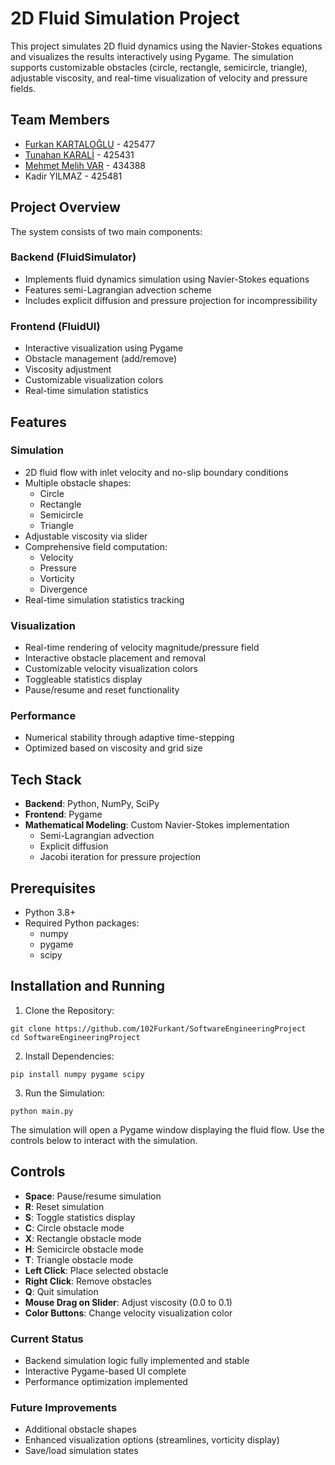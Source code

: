# 2D Fluid Simulation Project

This project simulates 2D fluid dynamics using the Navier-Stokes equations and visualizes the results interactively using Pygame. The simulation supports customizable obstacles (circle, rectangle,
semicircle, triangle), adjustable viscosity, and real-time visualization of velocity and pressure fields.

## Team Members

- [Furkan KARTALOĞLU](https://github.com/102Furkant) - 425477
- [Tunahan KARALİ](https://github.com/imnightmare53) - 425431
- [Mehmet Melih VAR](https://github.com/mvarr) - 434388
- Kadir YILMAZ - 425481

## Project Overview

The system consists of two main components:

### Backend (FluidSimulator)
- Implements fluid dynamics simulation using Navier-Stokes equations
- Features semi-Lagrangian advection scheme
- Includes explicit diffusion and pressure projection for incompressibility

### Frontend (FluidUI)
- Interactive visualization using Pygame
- Obstacle management (add/remove)
- Viscosity adjustment
- Customizable visualization colors
- Real-time simulation statistics

## Features

### Simulation
- 2D fluid flow with inlet velocity and no-slip boundary conditions
- Multiple obstacle shapes:
  - Circle
  - Rectangle
  - Semicircle
  - Triangle
- Adjustable viscosity via slider
- Comprehensive field computation:
  - Velocity
  - Pressure
  - Vorticity
  - Divergence
- Real-time simulation statistics tracking

### Visualization
- Real-time rendering of velocity magnitude/pressure field
- Interactive obstacle placement and removal
- Customizable velocity visualization colors
- Toggleable statistics display
- Pause/resume and reset functionality

### Performance
- Numerical stability through adaptive time-stepping
- Optimized based on viscosity and grid size

## Tech Stack

- **Backend**: Python, NumPy, SciPy
- **Frontend**: Pygame
- **Mathematical Modeling**: Custom Navier-Stokes implementation
  - Semi-Lagrangian advection
  - Explicit diffusion
  - Jacobi iteration for pressure projection

## Prerequisites

- Python 3.8+
- Required Python packages:
  - numpy
  - pygame
  - scipy

## Installation and Running

1. Clone the Repository:
```
git clone https://github.com/102Furkant/SoftwareEngineeringProject
cd SoftwareEngineeringProject
```

2. Install Dependencies:
```
pip install numpy pygame scipy
```

3. Run the Simulation:
```
python main.py
```

The simulation will open a Pygame window displaying the fluid flow. Use the controls below to interact with the simulation.

## Controls
- **Space**: Pause/resume simulation
- **R**: Reset simulation
- **S**: Toggle statistics display
- **C**: Circle obstacle mode
- **X**: Rectangle obstacle mode
- **H**: Semicircle obstacle mode
- **T**: Triangle obstacle mode
- **Left Click**: Place selected obstacle
- **Right Click**: Remove obstacles
- **Q**: Quit simulation
- **Mouse Drag on Slider**: Adjust viscosity (0.0 to 0.1)
- **Color Buttons**: Change velocity visualization color

### Current Status
- Backend simulation logic fully implemented and stable
- Interactive Pygame-based UI complete
- Performance optimization implemented

### Future Improvements
- Additional obstacle shapes
- Enhanced visualization options (streamlines, vorticity display)
- Save/load simulation states